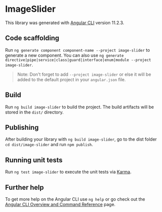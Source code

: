 # ImageSlider

This library was generated with [Angular CLI](https://github.com/angular/angular-cli) version 11.2.3.

## Code scaffolding

Run `ng generate component component-name --project image-slider` to generate a new component. You can also
use `ng generate directive|pipe|service|class|guard|interface|enum|module --project image-slider`.
> Note: Don't forget to add `--project image-slider` or else it will be added to the default project in your `angular.json` file.

## Build

Run `ng build image-slider` to build the project. The build artifacts will be stored in the `dist/` directory.

## Publishing

After building your library with `ng build image-slider`, go to the dist folder `cd dist/image-slider` and
run `npm publish`.

## Running unit tests

Run `ng test image-slider` to execute the unit tests via [Karma](https://karma-runner.github.io).

## Further help

To get more help on the Angular CLI use `ng help` or go check out
the [Angular CLI Overview and Command Reference](https://angular.io/cli) page.
